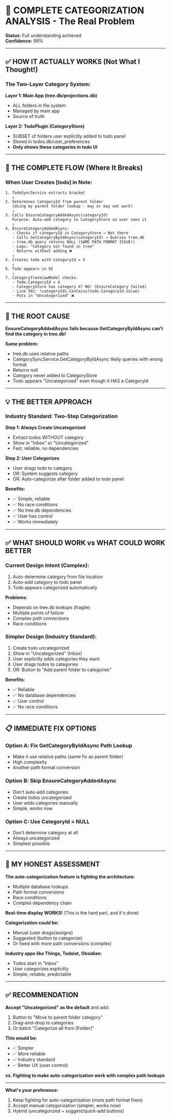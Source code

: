# 🎯 COMPLETE CATEGORIZATION ANALYSIS - The Real Problem

**Status:** Full understanding achieved  
**Confidence:** 99%

---

## ✅ HOW IT ACTUALLY WORKS (Not What I Thought!)

### **The Two-Layer Category System:**

**Layer 1: Main App (tree.db/projections.db)**
- ALL folders in file system
- Managed by main app
- Source of truth

**Layer 2: TodoPlugin (CategoryStore)**
- SUBSET of folders user explicitly added to todo panel
- Stored in todos.db/user_preferences
- **Only shows these categories in todo UI**

---

## 🚨 THE COMPLETE FLOW (Where It Breaks)

### **When User Creates [todo] in Note:**

```
1. TodoSyncService extracts bracket
   ↓
2. Determines CategoryId from parent folder
   (Using my parent folder lookup - may or may not work)
   ↓
3. Calls EnsureCategoryAddedAsync(categoryId)
   Purpose: Auto-add category to CategoryStore so user sees it
   ↓
4. EnsureCategoryAddedAsync:
   - Checks if categoryId in CategoryStore → Not there
   - Calls GetCategoryByIdAsync(categoryId) → Queries tree.db
   - tree.db query returns NULL (SAME PATH FORMAT ISSUE!)
   - Logs: "Category not found in tree"
   - Returns without adding ❌
   ↓
5. Creates todo with CategoryId = X
   ↓
6. Todo appears in UI
   ↓
7. CategoryTreeViewModel checks:
   - Todo.CategoryId = X
   - CategoryStore has category X? NO! (EnsureCategory failed)
   - Line 581: !categoryIds.Contains(todo.CategoryId.Value)
   - Puts in "Uncategorized" ❌
```

---

## 🎯 THE ROOT CAUSE

**EnsureCategoryAddedAsync fails because GetCategoryByIdAsync can't find the category in tree.db!**

**Same problem:**
- tree.db uses relative paths
- CategorySyncService.GetCategoryByIdAsync likely queries with wrong format
- Returns null
- Category never added to CategoryStore
- Todo appears "Uncategorized" even though it HAS a CategoryId

---

## 💡 THE BETTER APPROACH

### **Industry Standard: Two-Step Categorization**

**Step 1: Always Create Uncategorized**
- Extract todos WITHOUT category
- Show in "Inbox" or "Uncategorized"
- Fast, reliable, no dependencies

**Step 2: User Categorizes**
- User drags todo to category
- OR: System suggests category
- OR: Auto-categorize after folder added to todo panel

**Benefits:**
- ✅ Simple, reliable
- ✅ No race conditions
- ✅ No tree.db dependencies
- ✅ User has control
- ✅ Works immediately

---

## ✅ WHAT SHOULD WORK vs WHAT COULD WORK BETTER

### **Current Design Intent (Complex):**
1. Auto-determine category from file location
2. Auto-add category to todo panel
3. Todo appears categorized automatically

**Problems:**
- Depends on tree.db lookups (fragile)
- Multiple points of failure
- Complex path conversions
- Race conditions

### **Simpler Design (Industry Standard):**
1. Create todo uncategorized
2. Show in "Uncategorized" (Inbox)
3. User explicitly adds categories they want
4. User drags todos to categories
5. OR: Button to "Add parent folder to categories"

**Benefits:**
- ✅ Reliable
- ✅ No database dependencies
- ✅ User control
- ✅ No race conditions

---

## 📋 IMMEDIATE FIX OPTIONS

### **Option A: Fix GetCategoryByIdAsync Path Lookup**
- Make it use relative paths (same fix as parent folder)
- High complexity
- Another path format conversion

### **Option B: Skip EnsureCategoryAddedAsync**
- Don't auto-add categories
- Create todos uncategorized
- User adds categories manually
- Simple, works now

### **Option C: Use CategoryId = NULL**
- Don't determine category at all
- Always uncategorized
- Simplest possible

---

## 🎯 MY HONEST ASSESSMENT

**The auto-categorization feature is fighting the architecture:**
- Multiple database lookups
- Path format conversions  
- Race conditions
- Complex dependency chain

**Real-time display WORKS!** (This is the hard part, and it's done)

**Categorization could be:**
- Manual (user drags/assigns)
- Suggested (button to categorize)
- Or fixed with more path conversions (complex)

**Industry apps like Things, Todoist, Obsidian:**
- Todos start in "Inbox"
- User categorizes explicitly
- Simple, reliable, predictable

---

## ✅ RECOMMENDATION

**Accept "Uncategorized" as the default** and add:
1. Button to "Move to parent folder category"
2. Drag-and-drop to categories
3. Or batch "Categorize all from [Folder]"

**This would be:**
- ✅ Simpler
- ✅ More reliable
- ✅ Industry standard
- ✅ Better UX (user control)

**vs. Fighting to make auto-categorization work with complex path lookups**

---

**What's your preference:**
1. Keep fighting for auto-categorization (more path format fixes)
2. Accept manual categorization (simpler, works now)
3. Hybrid (uncategorized + suggest/quick-add buttons)

